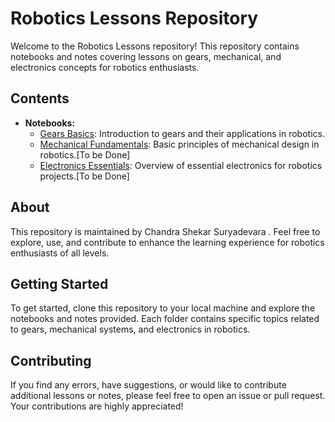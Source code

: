 # Robotics Lessons Repository

Welcome to the Robotics Lessons repository! This repository contains notebooks and notes covering lessons on gears, mechanical, and electronics concepts for robotics enthusiasts.

## Contents

- **Notebooks:**
  - [Gears Basics](https://github.com/Chandra-Suryadevara/Robotics_lessons/blob/main/Gears.ipynb): Introduction to gears and their applications in robotics.
  - [Mechanical Fundamentals](link/to/mechanical_notebook.ipynb): Basic principles of mechanical design in robotics.[To be Done]
  - [Electronics Essentials](link/to/electronics_notebook.ipynb): Overview of essential electronics for robotics projects.[To be Done]

## About

This repository is maintained by Chandra Shekar Suryadevara . Feel free to explore, use, and contribute to enhance the learning experience for robotics enthusiasts of all levels.

## Getting Started

To get started, clone this repository to your local machine and explore the notebooks and notes provided. Each folder contains specific topics related to gears, mechanical systems, and electronics in robotics.

## Contributing

If you find any errors, have suggestions, or would like to contribute additional lessons or notes, please feel free to open an issue or pull request. Your contributions are highly appreciated!

